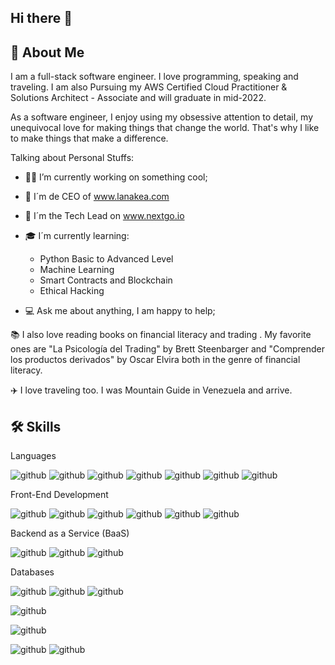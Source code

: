 ## Hi there 👋


## 🚀 About Me
I am a full-stack software engineer. I love programming, speaking and traveling. I am also Pursuing my AWS Certified Cloud Practitioner & Solutions Architect - Associate and will graduate in mid-2022.

As a software engineer, I enjoy using my obsessive attention to detail, my unequivocal love for making things that change the world. That's why I like to make things that make a difference.

Talking about Personal Stuffs:

- 👨‍💻 I’m currently working on something cool;

- 🥇 I´m de CEO of www.lanakea.com

-  🥈 I´m the Tech Lead on www.nextgo.io

- 🎓 I´m currently learning: 
     - Python Basic to Advanced Level
     - Machine Learning
     - Smart Contracts and Blockchain
     - Ethical Hacking
     
- 💻 Ask me about anything, I am happy to help; 

📚 I also love reading books on financial literacy and trading . My favorite ones are "La Psicología del Trading" by Brett Steenbarger and "Comprender los productos derivados" by Oscar Elvira both in the genre of financial literacy.

✈️ I love traveling too. I was Mountain Guide in Venezuela and arrive.

## 🛠️ Skills

Languages

![github](https://img.shields.io/badge/Csharp-success?style=for-the-badge&logo=Csharp&logoColor=white)
![github](https://img.shields.io/badge/Python-000000?style=for-the-badge&logo=Python&logoColor=white)
![github](https://img.shields.io/badge/Java-orange?style=for-the-badge&logo=Java&logoColor=white)
![github](https://img.shields.io/badge/Php-blueviolet?style=for-the-badge&logo=Php&logoColor=white)
![github](https://img.shields.io/badge/Go-blue?style=for-the-badge&logo=Go&logoColor=white)
![github](https://img.shields.io/badge/.Net-blueviolet?style=for-the-badge&logo=.Net&logoColor=white)
![github](https://img.shields.io/badge/Nodejs-000000?style=for-the-badge&logo=Nodejs&logoColor=white)


Front-End Development

![github](https://img.shields.io/badge/Html5-critical?style=for-the-badge&logo=Html5&logoColor=white) 
![github](https://img.shields.io/badge/Css3-blue?style=for-the-badge&logo=Css3&logoColor=white)
![github](https://img.shields.io/badge/Javascript-000000?style=for-the-badge&logo=Javascript&logoColor=white)
![github](https://img.shields.io/badge/React-000000?style=for-the-badge&logo=React&logoColor=white)
![github](https://img.shields.io/badge/Redux-blue?style=for-the-badge&logo=Redux&logoColor=white)
![github](https://img.shields.io/badge/Bootstrap-blueviolet?style=for-the-badge&logo=Bootstrap&logoColor=white)

Backend as a Service (BaaS)

![github](https://img.shields.io/badge/Firebase-blue?style=for-the-badge&logo=Firebase&logoColor=yellow)
![github](https://img.shields.io/badge/Apache-red?style=for-the-badge&logo=Apache&logoColor=white)
![github](https://img.shields.io/badge/Aws-critical?style=for-the-badge&logo=Aws&logoColor=white)


Databases

![github](https://img.shields.io/badge/Mysql-000000?style=for-the-badge&logo=Mysql&logoColor=white)
![github](https://img.shields.io/badge/Sqlserver-yellow?style=for-the-badge&logo=Sqlserver&logoColor=white)
![github](https://img.shields.io/badge/Mongodb-yellowfreen?style=for-the-badge&logo=Mongodb&logoColor=white)


![github](https://img.shields.io/badge/Github-000000?style=for-the-badge&logo=Github&logoColor=white)


![github](https://img.shields.io/badge/Docker-blue?style=for-the-badge&logo=Docker&logoColor=white)


![github](https://img.shields.io/badge/Solidity-000000?style=for-the-badge&logo=Solidity&logoColor=white)
![github](https://img.shields.io/badge/Blockchain-yellowfreen?style=for-the-badge&logo=Blockchain&logoColor=white)

<!--
**eduardoweb/eduardoweb** is a ✨ _special_ ✨ repository because its `README.md` (this file) appears on your GitHub profile.

Here are some ideas to get you started:

- 🔭 I’m currently working on ...
- 🌱 I’m currently learning ...
- 👯 I’m looking to collaborate on ...
- 🤔 I’m looking for help with ...
- 💬 Ask me about ...
- 📫 How to reach me: ...
- 😄 Pronouns: ...
- ⚡ Fun fact: ...
-->
